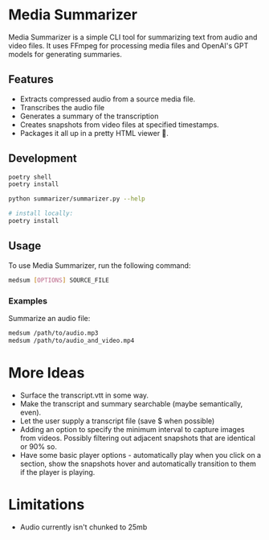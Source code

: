 # Media Summarizer

Media Summarizer is a simple CLI tool for summarizing text from audio and video files. It uses FFmpeg for processing media files and OpenAI's GPT models for generating summaries.

## Features

- Extracts compressed audio from a source media file.
- Transcribes the audio file
- Generates a summary of the transcription
- Creates snapshots from video files at specified timestamps.
- Packages it all up in a pretty HTML viewer 🌟.

## Development

```bash
poetry shell
poetry install

python summarizer/summarizer.py --help

# install locally:
poetry install
```

## Usage

To use Media Summarizer, run the following command:

```bash
medsum [OPTIONS] SOURCE_FILE
```

### Examples

Summarize an audio file:

```bash
medsum /path/to/audio.mp3
medsum /path/to/audio_and_video.mp4
```

# More Ideas

- Surface the transcript.vtt in some way.
- Make the transcript and summary searchable (maybe semantically, even).
- Let the user supply a transcript file (save $ when possible)
- Adding an option to specify the minimum interval to capture images from
    videos. Possibly filtering out adjacent snapshots that are identical or 90%
    so.
- Have some basic player options - automatically play when you click on a
    section, show the snapshots hover and automatically transition to them if the
    player is playing.

# Limitations

- Audio currently isn't chunked to 25mb
